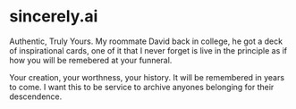 # sincerely.ai
Authentic, Truly Yours.
My roommate David back in college, he got a deck of inspirational cards, one of it that I never forget is live in the principle as if how you will be remebered at your funneral.

Your creation, your worthness, your history. 
It will be remembered in years to come.
I want this to be service to archive anyones belonging for their descendence.

